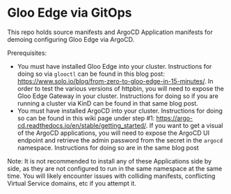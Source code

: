 # Gloo Edge via GitOps
This repo holds source manifests and ArgoCD Application manifests for demoing configuring Gloo Edge via ArgoCD.

Prerequisites:
- You must have installed Gloo Edge into your cluster. Instructions for doing so via `glooctl` can be found in this blog post: https://www.solo.io/blog/from-zero-to-gloo-edge-in-15-minutes/. In order to test the various versions of httpbin, you will need to expose the Gloo Edge Gateway in your cluster. Instructions for doing so if you are running a cluster via KinD can be found in that same blog post.
- You must have installed ArgoCD into your cluster. Instructions for doing so can be found in this wiki page under step #1: https://argo-cd.readthedocs.io/en/stable/getting_started/. If you want to get a visual of the ArgoCD applications, you will need to expose the ArgoCD UI endpoint and retrieve the admin password from the secret in the `argocd` namespace. Instructions for doing so are in the same blog post

Note: It is not recommended to install any of these Applications side by side, as they are not configured to run in the same namespace at the same time. You will likely encounter issues with colliding manifests, conflicting Virtual Service domains, etc if you attempt it.
